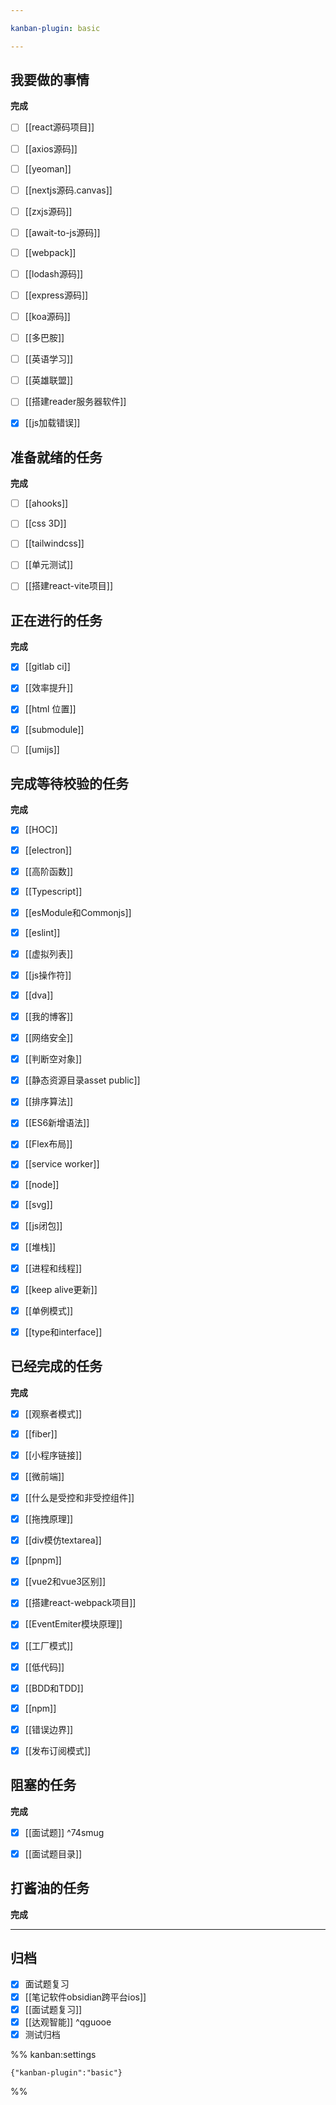 ```yaml
---

kanban-plugin: basic

---
```


## 我要做的事情

**完成**
- [ ] [[react源码项目]]
- [ ] [[axios源码]]
- [ ] [[yeoman]]
- [ ] [[nextjs源码.canvas]]
- [ ] [[zxjs源码]]
- [ ] [[await-to-js源码]]
- [ ] [[webpack]]
- [ ] [[lodash源码]]
- [ ] [[express源码]]
- [ ] [[koa源码]]
- [ ] [[多巴胺]]
- [ ] [[英语学习]]
- [ ] [[英雄联盟]]
- [ ] [[搭建reader服务器软件]]
- [x] [[js加载错误]]


## 准备就绪的任务

**完成**
- [ ] [[ahooks]]
- [ ] [[css 3D]]
- [ ] [[tailwindcss]]
- [ ] [[单元测试]]
- [ ] [[搭建react-vite项目]]


## 正在进行的任务

**完成**
- [x] [[gitlab ci]]
- [x] [[效率提升]]
- [x] [[html 位置]]
- [x] [[submodule]]
- [ ] [[umijs]]


## 完成等待校验的任务

**完成**
- [x] [[HOC]]
- [x] [[electron]]
- [x] [[高阶函数]]
- [x] [[Typescript]]
- [x] [[esModule和Commonjs]]
- [x] [[eslint]]
- [x] [[虚拟列表]]
- [x] [[js操作符]]
- [x] [[dva]]
- [x] [[我的博客]]
- [x] [[网络安全]]
- [x] [[判断空对象]]
- [x] [[静态资源目录asset public]]
- [x] [[排序算法]]
- [x] [[ES6新增语法]]
- [x] [[Flex布局]]
- [x] [[service worker]]
- [x] [[node]]
- [x] [[svg]]
- [x] [[js闭包]]
- [x] [[堆栈]]
- [x] [[进程和线程]]
- [x] [[keep alive更新]]
- [x] [[单例模式]]
- [x] [[type和interface]]


## 已经完成的任务

**完成**
- [x] [[观察者模式]]
- [x] [[fiber]]
- [x] [[小程序链接]]
- [x] [[微前端]]
- [x] [[什么是受控和非受控组件]]
- [x] [[拖拽原理]]
- [x] [[div模仿textarea]]
- [x] [[pnpm]]
- [x] [[vue2和vue3区别]]
- [x] [[搭建react-webpack项目]]
- [x] [[EventEmiter模块原理]]
- [x] [[工厂模式]]
- [x] [[低代码]]
- [x] [[BDD和TDD]]
- [x] [[npm]]
- [x] [[错误边界]]
- [x] [[发布订阅模式]]


## 阻塞的任务

**完成**
- [x] [[面试题]] ^74smug
- [x] [[面试题目录]]


## 打酱油的任务

**完成**


***

## 归档

- [x] 面试题复习
- [x] [[笔记软件obsidian跨平台ios]]
- [x] [[面试题复习]]
- [x] [[达观智能]] ^qguooe
- [x] 测试归档

%% kanban:settings
```
{"kanban-plugin":"basic"}
```
%%